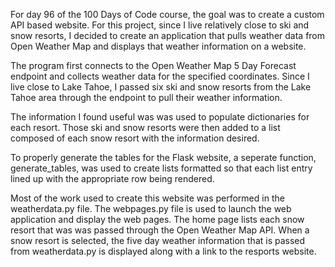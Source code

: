 For day 96 of the 100 Days of Code course, the goal was to create a custom API based website. For this project, since I live relatively close to ski and snow resorts, I decided to create an application that pulls weather data from Open Weather Map and displays that weather information on a website.

The program first connects to the Open Weather Map 5 Day Forecast endpoint and collects weather data for the specified coordinates. Since I live close to Lake Tahoe, I passed six ski and snow resorts from the Lake Tahoe area through the endpoint to pull their weather information.

The information I found useful was was used to populate dictionaries for each resort. Those ski and snow resorts were then added to a list composed of each snow resort with the information desired.

To properly generate the tables for the Flask website, a seperate function, generate_tables, was used to create lists formatted so that each list entry lined up with the appropriate row being rendered.

Most of the work used to create this website was performed in the weatherdata.py file. The webpages.py file is used to launch the web application and display the web pages. The home page lists each snow resort that was was passed through the Open Weather Map API. When a snow resort is selected, the five day weather information that is passed from weatherdata.py is displayed along with a link to the resports website.
